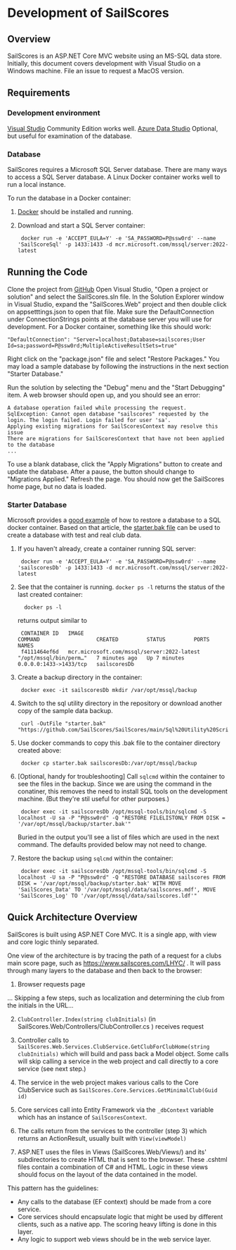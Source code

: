 
# Development of SailScores

## Overview

SailScores is an ASP.NET Core MVC website using an MS-SQL data store. Initially, this document covers development with Visual Studio on a Windows machine. File an issue to request a MacOS version.

## Requirements

### Development environment
[Visual Studio](https://visualstudio.microsoft.com/) Community Edition works well.
[Azure Data Studio](https://docs.microsoft.com/en-us/sql/azure-data-studio/download-azure-data-studio?view=sql-server-ver15) Optional, but useful for examination of the database.

### Database
SailScores requires a Microsoft SQL Server database. There are many ways to access a SQL Server database. A Linux Docker container works well to run a local instance.

To run the database in a Docker container:
1. [Docker](https://www.docker.com/get-started) should be installed and running.
2. Download and start a SQL Server container:

        docker run -e 'ACCEPT_EULA=Y' -e 'SA_PASSWORD=P@ssw0rd' --name 'SailScoreSql' -p 1433:1433 -d mcr.microsoft.com/mssql/server:2022-latest

## Running the Code

Clone the project from [GitHub](https://github.com/SailScores/SailScores/)
Open Visual Studio, "Open a project or solution" and select the SailScores.sln file.
In the Solution Explorer window in Visual Studio, expand the "SailScores.Web" project and then double click on appsetttings.json to open that file. Make sure the DefaultConnection under ConnectionStrings points at the database server you will use for development. For a Docker container, something like this should work:

    "DefaultConnection": "Server=localhost;Database=sailscores;User Id=sa;password=P@ssw0rd;MultipleActiveResultSets=true"

Right click on the "package.json" file and select "Restore Packages." You may
load a sample database by following the instructions in the next section "Starter Database."

Run the solution by selecting the "Debug" menu and the "Start Debugging" item.
A web browser should open up, and you should see an error:
    
    A database operation failed while processing the request.
    SqlException: Cannot open database "sailscores" requested by the login. The login failed. Login failed for user 'sa'.
    Applying existing migrations for SailScoresContext may resolve this issue
    There are migrations for SailScoresContext that have not been applied to the database
    ...

To use a blank database, click the "Apply Migrations" button to create and update the database. After a pause, the button should change to "Migrations Applied." Refresh the page. You should now get the SailScores home page, but no data is loaded.

### Starter Database

Microsoft provides a [good example](https://docs.microsoft.com/en-us/sql/linux/tutorial-restore-backup-in-sql-server-container?view=sql-server-ver15) of how to restore a database to a SQL docker container. Based on that article, the [starter.bak file](https://github.com/SailScores/SailScores/main/Sql%20Utility%20Scripts/starter.bak) can be used to create a database with test and real club data.

1. If you haven't already, create a container running SQL server:


        docker run -e 'ACCEPT_EULA=Y' -e 'SA_PASSWORD=P@ssw0rd' --name 'sailscoresDb' -p 1433:1433 -d mcr.microsoft.com/mssql/server:2022-latest

2. See that the container is running. `docker ps -l` returns the status of the last created container:

         docker ps -l

   returns output similar to

        CONTAINER ID   IMAGE                                        COMMAND                  CREATED         STATUS         PORTS                    NAMES
        f4111464ef6d   mcr.microsoft.com/mssql/server:2022-latest   "/opt/mssql/bin/perm…"   7 minutes ago   Up 7 minutes   0.0.0.0:1433->1433/tcp   sailscoresDb

3. Create a backup directory in the container:

        docker exec -it sailscoresDb mkdir /var/opt/mssql/backup

4. Switch to the sql utility directory in the repository or download another copy of the sample data backup.

        curl -OutFile "starter.bak" "https://github.com/SailScores/SailScores/main/Sql%20Utility%20Scripts/starter.bak"

5. Use docker commands to copy this .bak file to the container directory created above:

        docker cp starter.bak sailscoresDb:/var/opt/mssql/backup

6. [Optional, handy for troubleshooting] Call `sqlcmd` within the container to see the files in the backup. Since we are using the command in the conatiner, this removes the need to install SQL tools on the development machine. (But they're stil useful for other purposes.)

        docker exec -it sailscoresDb /opt/mssql-tools/bin/sqlcmd -S localhost -U sa -P "P@ssw0rd" -Q "RESTORE FILELISTONLY FROM DISK = '/var/opt/mssql/backup/starter.bak'"

    Buried in the output you'll see a list of files which are used in the next command. The defaults provided below may not need to change.

7. Restore the backup using `sqlcmd` within the container:

        docker exec -it sailscoresDb /opt/mssql-tools/bin/sqlcmd -S localhost -U sa -P "P@ssw0rd" -Q "RESTORE DATABASE sailscores FROM DISK = '/var/opt/mssql/backup/starter.bak' WITH MOVE 'SailScores_Data' TO '/var/opt/mssql/data/sailscores.mdf', MOVE 'SailScores_Log' TO '/var/opt/mssql/data/sailscores.ldf'"


## Quick Architecture Overview

SailScores is built using ASP.NET Core MVC. It is a single app, with view and core logic thinly separated.

One view of the architecture is by tracing the path of a request for a clubs main score page, such as https://www.sailscores.com/LHYC/ . It will pass through many layers to the database and then back to the browser:
    
  1. Browser requests page

  ... Skipping a few steps, such as localization and determining the club from the initials in the URL...

  2. `ClubController.Index(string clubInitials)` (in SailScores.Web/Controllers/ClubController.cs ) receives request

  3. Controller calls to `SailScores.Web.Services.ClubService.GetClubForClubHome(string clubInitials)` which will build and pass back a Model object. Some calls will skip calling a service in the web project and call directly to a core service (see next step.)

  4. The service in the web project makes various calls to the Core ClubService such as `SailScores.Core.Services.GetMinimalClub(Guid id)`

  5. Core services call into Entity Framework via the `_dbContext` variable which has an instance of `SailScoresContext`.

  6. The calls return from the services to the controller (step 3) which returns an ActionResult, usually built with `View(viewModel)`

  7. ASP.NET uses the files in Views (SailScores.Web/Views/) and its' subdirectories to create HTML that is sent to the browser. These .cshtml files contain a combination of C# and HTML. Logic in these views should focus on the layout of the data contained in the model.

This pattern has the guidelines:

 - Any calls to the database (EF context) should be made from a core service.
 - Core services should encapsulate logic that might be used by different clients, such as a native app. The scoring heavy lifting is done in this layer.
 - Any logic to support web views should be in the web service layer.
